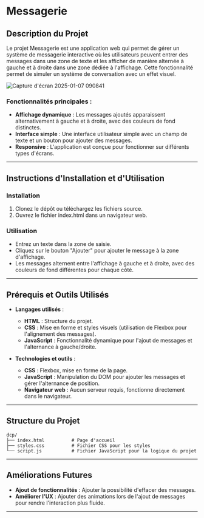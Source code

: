 # **Messagerie**

## **Description du Projet**
Le projet Messagerie est une application web qui permet de gérer un système de messagerie interactive où les utilisateurs peuvent entrer des messages dans une zone de texte et les afficher de manière alternée à gauche et à droite dans une zone dédiée à l'affichage. Cette fonctionnalité permet de simuler un système de conversation avec un effet visuel.

![Capture d'écran 2025-01-07 090841](https://github.com/user-attachments/assets/c750715d-752d-455a-9636-c3cebfedea1f)

### **Fonctionnalités principales :**
- **Affichage dynamique** : Les messages ajoutés apparaissent alternativement à gauche et à droite, avec des couleurs de fond distinctes.
- **Interface simple** : Une interface utilisateur simple avec un champ de texte et un bouton pour ajouter des messages.
- **Responsive** : L'application est conçue pour fonctionner sur différents types d'écrans.

---

## **Instructions d'Installation et d'Utilisation**

### **Installation**
1. Clonez le dépôt ou téléchargez les fichiers source.
2. Ouvrez le fichier index.html dans un navigateur web.

### **Utilisation**
- Entrez un texte dans la zone de saisie.
- Cliquez sur le bouton "Ajouter" pour ajouter le message à la zone d'affichage.
- Les messages alternent entre l'affichage à gauche et à droite, avec des couleurs de fond différentes pour chaque côté.

---

## **Prérequis et Outils Utilisés**

- **Langages utilisés** :
  - **HTML** : Structure du projet.
  - **CSS** : Mise en forme et styles visuels (utilisation de Flexbox pour l'alignement des messages).
  - **JavaScript** : Fonctionnalité dynamique pour l'ajout de messages et l'alternance à gauche/droite.

- **Technologies et outils** :
  - **CSS** : Flexbox, mise en forme de la page.
  - **JavaScript** : Manipulation du DOM pour ajouter les messages et gérer l'alternance de position.
  - **Navigateur web** : Aucun serveur requis, fonctionne directement dans le navigateur.

---

## **Structure du Projet**

```
dcp/
├── index.html          # Page d'accueil
├── styles.css          # Fichier CSS pour les styles
└── script.js           # Fichier JavaScript pour la logique du projet
```

---

## **Améliorations Futures**
- **Ajout de fonctionnalités** : Ajouter la possibilité d'effacer des messages.
- **Améliorer l'UX** : Ajouter des animations lors de l'ajout de messages pour rendre l'interaction plus fluide.
  
---
